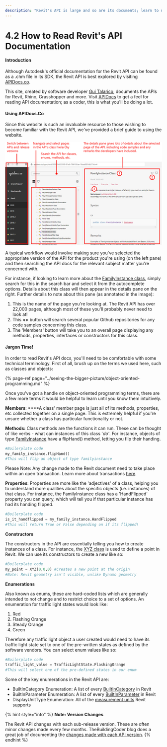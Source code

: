 ```yaml
---
description: "Revit's API is large and so are its documents; learn to navigate them here \U0001F6F6"
---
```


# 4.2 How to Read Revit's API Documentation

#### Introduction

Although Autodesk's official documentation for the Revit API can be found as a .chm file in its SDK, the Revit API is best explored by visiting [APIDocs.co](https://apidocs.co/).

This site, created by software developer [Gui Talarico](https://twitter.com/gtalarico), documents the APIs for Revit, Rhino, Grasshopper and more. Visit [APIDocs](https://apidocs.co/) to get a feel for reading API documentation; as a coder, this is what you'll be doing a lot.

#### Using APIDocs.Co

Since this website is such an invaluable resource to those wishing to become familiar with the Revit API, we've provided a brief guide to using the website.

![](../.gitbook/assets/apidocswebsiteannotated%20%281%29.jpg)

A typical workflow would involve making sure you've selected the appropriate version of the API for the product you're using \(on the left pane\) and then searching the API docs for the relevant subject matter you're concerned with. 

For instance, if looking to learn more about the [FamilyInstance class](https://apidocs.co/apps/revit/2019/0d2231f8-91e6-794f-92ae-16aad8014b27.htm), simply search for this in the search bar and select it from the autocomplete options. Details about this class will then appear in the details pane on the right. Further details to note about this pane \(as annotated in the image\):

1. This is the name of the page you're looking at. The Revit API has over 22,000 pages, although most of these you'll probably never need to look at!
2. This **&lt;&gt;** button will search several popular Github repositories for any code samples concerning this class. 
3. The 'Members' button will take you to an overall page displaying any methods, properties, interfaces or constructors for this class.

#### Jargon Time!

In order to read Revit's API docs, you'll need to be comfortable with some technical terminology. First of all, brush up on the terms we used here, such as classes and objects: 

{% page-ref page="../seeing-the-bigger-picture/object-oriented-programming.md" %}

Once you've got a handle on object-oriented programming terms, there are a few more terms it would be helpful to learn until you know them intuitively.

**Members**: ****A class' member page is just all of its methods, properties, etc collected together on a single page. This is extremely helpful if you're unsure whether a class has particular functionality or not.

**Methods:** Class methods are the functions it can run. These can be thought of like verbs - what can instances of this class '_do'_. For instance, objects of type [FamilyInstance](https://apidocs.co/apps/revit/2019/0d2231f8-91e6-794f-92ae-16aad8014b27.htm) have a flipHand\(\) method, letting you flip their handing.

```python
#Boilerplate code
my_family_instance.flipHand()
#This will flip an object of type familyinstance
```

Please Note: Any change made to the Revit document need to take place within an open transaction. Learn more about transactions [here](working-with-transactions.md).

**Properties**: Properties are more like the 'adjectives' of a class, helping you to understand more qualities about the specific objects \(i.e. instances\) of that class. For instance, the FamilyInstance class has a 'HandFlipped' property you can query, which will tell you if that particular instance has had its handing flipped.

```python
#Boilerplate code
is_it_handflipped = my_family_instance.HandFlipped
#This will return True or False depending on if its flipped!
```

**Constructors**

The constructors in the API are essentially telling you how to create instances of a class. For instance, the [XYZ class](https://apidocs.co/apps/revit/2019/b9b10e41-46c7-7e9b-bbd9-b6180e328d4d.htm) is used to define a point in Revit. We can use its constructors to create a new like so:

```python
#Boilerplate code
my_point = XYZ(0,0,0) #Creates a new point at the origin
#Note: Revit geometry isn't visible, unlike Dynamo geometry
```

**Enumerations**

Also known as enums, these are hard-coded lists which are generally intended to not change and to restrict choice to a set of options. An enumeration for traffic light states would look like:

1. Red
2. Flashing Orange
3. Steady Orange
4. Green

Therefore any traffic light object a user created would need to have its traffic light state set to one of the pre-written states as defined by the software vendors. You can select enum values like so:

```python
#Boilerplate code
traffic_light_value = TrafficLightState.FlashingOrange
#This will select one of the pre-defined states in our enum
```

Some of the key enumerations in the Revit API are:

* BuiltInCategory Enumeration: A list of every [BuiltInCategory](built-in-categories.md) in Revit
* BuiltInParameter Enumeration: A list of every [BuiltInParameter](built-in-categories.md) in Revit
* DisplayUnitType Enumeration: All of the [measurement units](working-with-units.md) Revit supports

{% hint style="info" %}
**Note: Version Changes**

The Revit API changes with each sub-release version. These are often minor changes made every few months. TheBuildingCoder blog does a great job of documenting the [changes made with each API version](https://thebuildingcoder.typepad.com/blog/2019/04/whats-new-in-the-revit-2020-api.html).
{% endhint %}

